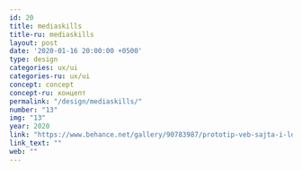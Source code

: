 ```yaml
---
id: 20
title: mediaskills
title-ru: mediaskills
layout: post
date: '2020-01-16 20:00:00 +0500'
type: design
categories: ux/ui
categories-ru: ux/ui
concept: concept
concept-ru: концепт
permalink: "/design/mediaskills/"
number: "13"
img: "13"
year: 2020
link: "https://www.behance.net/gallery/90783987/prototip-veb-sajta-i-logotipa-konkursa-mediaskills"
link_text: ""
web: ""
---
```

